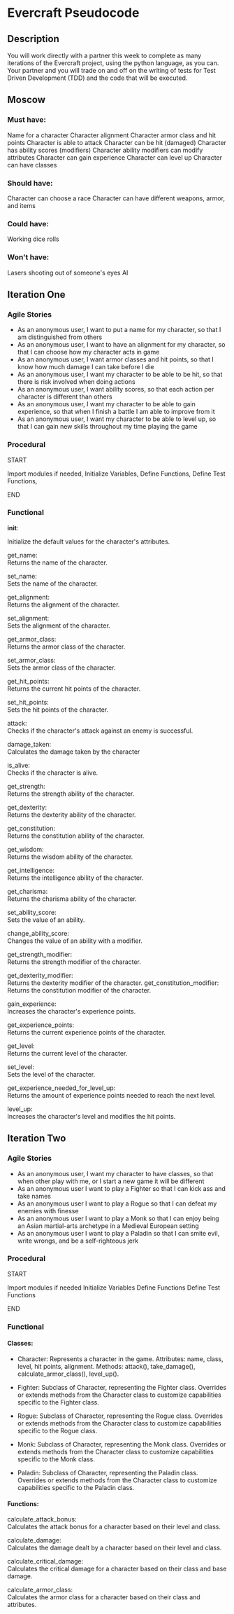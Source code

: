 # Evercraft Pseudocode

## Description
You will work directly with a partner this week to complete as many iterations of the Evercraft project, using the python language, as you can. Your partner and you will trade on and off on the writing of tests for Test Driven Development (TDD) and the code that will be executed.

## Moscow

### Must have:
Name for a character
Character alignment
Character armor class and hit points
Character is able to attack
Character can be hit (damaged)
Character has ability scores (modifiers)
Character ability modifiers can modify attributes
Character can gain experience
Character can level up
Character can have classes

### Should have:
Character can choose a race
Character can have different weapons, armor, and items

### Could have:
Working dice rolls

### Won't have:
Lasers shooting out of someone's eyes
AI

## Iteration One

### Agile Stories

* As an anonymous user, I want to put a name for my character, so that I am distinguished from others
* As an anonymous user, I want to have an alignment for my character, so that I can choose how my character acts in game
* As an anonymous user, I want armor classes and hit points, so that I know how much damage I can take before I die
* As an anonymous user, I want my character to be able to be hit, so that there is risk involved when doing actions
* As an anonymous user, I want ability scores, so that each action per character is different than others
* As an anonymous user, I want my character to be able to gain experience, so that when I finish a battle I am able to improve from it
* As an anonymous user, I want my character to be able to level up, so that I can gain new skills throughout my time playing the game

### Procedural
START

Import modules if needed, 
Initialize Variables, 
Define Functions, 
Define Test Functions, 

END

### Functional
__init__:

Initialize the default values for the character's attributes.

get_name: <br>
Returns the name of the character.

set_name: <br>
Sets the name of the character.

get_alignment: <br>
Returns the alignment of the character.

set_alignment: <br>
Sets the alignment of the character.

get_armor_class: <br>
Returns the armor class of the character.

set_armor_class: <br>
Sets the armor class of the character.

get_hit_points: <br>
Returns the current hit points of the character.

set_hit_points: <br>
Sets the hit points of the character.

attack: <br>
Checks if the character's attack against an enemy is successful.

damage_taken: <br>
Calculates the damage taken by the character

is_alive: <br>
Checks if the character is alive.

get_strength: <br>
Returns the strength ability of the character.

get_dexterity: <br>
Returns the dexterity ability of the character.

get_constitution: <br>
Returns the constitution ability of the character.

get_wisdom: <br>
Returns the wisdom ability of the character.

get_intelligence: <br>
Returns the intelligence ability of the character.

get_charisma: <br>
Returns the charisma ability of the character.

set_ability_score: <br>
Sets the value of an ability.

change_ability_score: <br>
Changes the value of an ability with a modifier.

get_strength_modifier: <br>
Returns the strength modifier of the character.

get_dexterity_modifier: <br>
Returns the dexterity modifier of the character.
get_constitution_modifier: <br>
Returns the constitution modifier of the character.

gain_experience: <br>
Increases the character's experience points.

get_experience_points: <br>
Returns the current experience points of the character.

get_level: <br>
Returns the current level of the character.

set_level: <br>
Sets the level of the character.

get_experience_needed_for_level_up: <br>
Returns the amount of experience points needed to reach the next level.

level_up: <br>
Increases the character's level and modifies the hit points.

## Iteration Two

### Agile Stories
* As an anonymous user, I want my character to have classes, so that when other play with me, or I start a new game it will be different
* As an anonymous user I want to play a Fighter so that I can kick ass and take names
* As an anonymous user I want to play a Rogue so that I can defeat my enemies with finesse
* As an anonymous user I want to play a Monk so that I can enjoy being an Asian martial-arts archetype in a Medieval European setting
* As an anonymous user I want to play a Paladin so that I can smite evil, write wrongs, and be a self-righteous jerk

### Procedural
START

Import modules if needed
Initialize Variables
Define Functions
Define Test Functions

END

### Functional

#### Classes:
* Character: Represents a character in the game. Attributes: name, class, level, hit points, alignment. Methods: attack(), take_damage(), calculate_armor_class(), level_up().

* Fighter: Subclass of Character, representing the Fighter class. Overrides or extends methods from the Character class to customize capabilities specific to the Fighter class.

* Rogue: Subclass of Character, representing the Rogue class. Overrides or extends methods from the Character class to customize capabilities specific to the Rogue class.

* Monk: Subclass of Character, representing the Monk class. Overrides or extends methods from the Character class to customize capabilities specific to the Monk class.

* Paladin: Subclass of Character, representing the Paladin class. Overrides or extends methods from the Character class to customize capabilities specific to the Paladin class.

#### Functions:

calculate_attack_bonus: <br>
Calculates the attack bonus for a character based on their level and class.

calculate_damage: <br>
Calculates the damage dealt by a character based on their level and class.
  
calculate_critical_damage: <br>
Calculates the critical damage for a character based on their class and base damage.
  
calculate_armor_class: <br>
Calculates the armor class for a character based on their class and attributes.